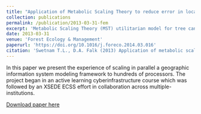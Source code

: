 ```yaml
---
title: "Application of Metabolic Scaling Theory to reduce error in local maxima tree segmentation from aerial LiDAR"
collection: publications
permalink: /publication/2013-03-31-fem
excerpt: 'Metabolic Scaling Theory (MST) utilitarian model for tree canopy and height allometry.'
date: 2013-03-31
venue: 'Forest Ecology & Management'
paperurl: 'https://doi.org/10.1016/j.foreco.2014.03.016'
citation: 'Swetnam T.L., D.A. Falk (2013) Application of metabolic scaling theory to reduce error in local maxima tree segmentation from aerial LiDAR, Forest Ecology and Management, 2014'
---
```

In this paper we present the experience of scaling in parallel a geographic information system modeling framework to hundreds of processors. The project began in an active learning cyberinfrastructure course which was followed by an XSEDE ECSS effort in collaboration across multiple-institutions.

[Download paper here](https://www.researchgate.net/profile/Donald_Falk/publication/260751058_Application_of_Metabolic_Scaling_Theory_to_reduce_error_in_local_maxima_tree_segmentation_from_aerial_LiDAR/links/0a85e53b1d3a9d8854000000/Application-of-Metabolic-Scaling-Theory-to-reduce-error-in-local-maxima-tree-segmentation-from-aerial-LiDAR.pdf)
